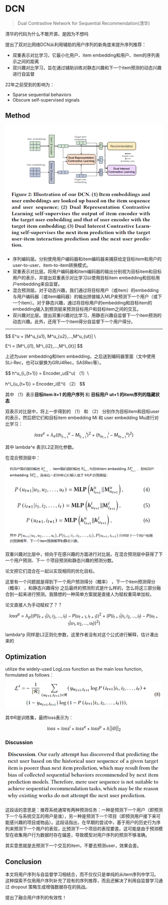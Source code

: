 # DCN

> Dual Contrastive Network for Sequential Recommendation(清华)

清华的代码为什么不敢开源，是因为不想吗

提出了双对比网络DCN从利用辅助的用户序列的新角度来提升序列推荐：
- 双重表示对比学习，它最小化用户、item embedding和用户、item的序列表示之间的距离
- 双兴趣对比学习，旨在通过辅助训练对静态兴趣和下一个item预测的动态兴趣进行自监督


22年之前受到的影响为：
- Sparse sequential behaviors
- Obscure self-supervised signals


## Method

![alt text](image.png)

- 序列编码层。分别使用用户编码器和item编码器来捕获给定目标item和用户的user-to-user、item-to-item转换模式。
- 双重表示对比层。将用户编码器和item编码器的输出分别视为目标item和目标用户的表示，并提出双重表示对比学习以使用目标item embedding和目标用户embedding来自监督。
- 混合预测层。对于动态兴趣，我们通过将目标用户（或item）的embedding与用户编码器（或item编码器）的输出拼接输入MLP来预测下一个用户（或下一个item）。对于静态兴趣，通过将目标用户的embedding和目标item的embedding输入到预测层来预测目标用户和目标item之间的交互。
- 双兴趣对比层。提出双重兴趣对比学习，用静态兴趣自监督下一个item预测的动态兴趣。此外，还用下一个item得分自监督下一个用户得分。


---


$$
E^u = [M^u_{u1}, M^u_{u2},...,M^u_{ut}] \\

E^i = [M^i_{i1}, M^i_{i2},...,M^i_{it}]
$$

上述为user embedding和item embedding，之后送到编码器里面（文中使用SLi-Rec，也可以替换为GRU4Rec，SASRec等）。

$$
h^u_{i_{t+1}} = Encoder_u(E^u) （1）\\

h^i_{u_{t+1}} = Encoder_i(E^i) （2）
$$

其中 （1）表示**目标item it+1 的用户序列** 和 **目标用户 ut+1 的item序列的隐藏状态**

双表示对比层中，将上一步得到的 （1） 和 （2） 分别作为目标item和目标user的表示，然后把它们和目标item embedding Mi 和 user embedding Mu进行对比学习：

$$
loss^e = \lambda_e((h^u_{i_{t+1}} - M^i_{t_{t+1}})^2 + (h^i_{u_{t+1}} - M^u_{u_{t+1}})^2)
$$

其中 lambda^e 表示L2正则化参数。


在混合预测层中：

![alt text](image-1.png)


双重兴趣对比层中，倾向于在感兴趣的方面进行对比层。在混合预测层中获得了下一个用户预测、下一 个项目预测和静态兴趣的预测分数。

论文把它们混合在一起以实现相同的优化目标。


这里有一个问题就是得到下一个用户预测得分（概率） ，下一个item预测得分（概率） ，和静态兴趣得分 之后最终的预测形式是什么样的，怎么将这三部分融合到一起来进行预测。我猜想的一种简单方案就是直接人为赋权重简单加权。

论文直接人为手动赋权了？？

$$
loss^p = \lambda_p(
    (P(i_{t+1}|i_1,i_2,...,i_t)
    -
    P(u_{t+1}, i_{t+1}))^2
    +
    (
        P(i_{t+1}|i_1,i_2,...,i_t)
        -
        P(u_{t+1}|u_1,u_2,...,u_t)
    )^2
    )
$$

lambda^p 同样是L2正则化参数，这里作者没有对这个公式进行解释，估计凑出来的

## Optimization

utilize the widely-used LogLoss function as the main loss function, formulated as follows：

![alt text](image-2.png)

其中R是训练集，最终loss表示为：

$$
loss = loss^i + loss^e + loss^p + \lambda||\Theta||_2
$$

### Discussion

![alt text](image-3.png)

这段话的意思是：推荐系统通常有两种预测任务：一种是预测下一个用户（即预测下一个与系统交互的用户是谁），另一种是预测下一个项目（即预测用户接下来可能感兴趣的项目或物品）。这段话指出，在早期的尝试中，基于用户的历史行为序列来预测下一个用户的表现，比预测下一个项目的表现要差。这可能是由于预测模型在收集用户行为数据时存在偏差，导致模型对用户序列的预测不够准确。

其实意思就是去预测下一个交互的item，不要去预测user，效果会差。


## Conclusion

本文将用户序列与自监督学习相结合，而不仅仅只是单纯的从item序列中学习。这种探索不仅用用户序列补充了现有的序列推荐，而且还解决了利用自监督学习通过 dropout 策略生成增强数据存在的挑战。

提出了融合用户序列的有效性！
